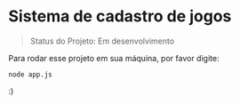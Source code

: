 # Sistema de cadastro de jogos

> Status do Projeto: Em desenvolvimento

Para rodar esse projeto em sua máquina, por favor digite:

```
node app.js
```

:)